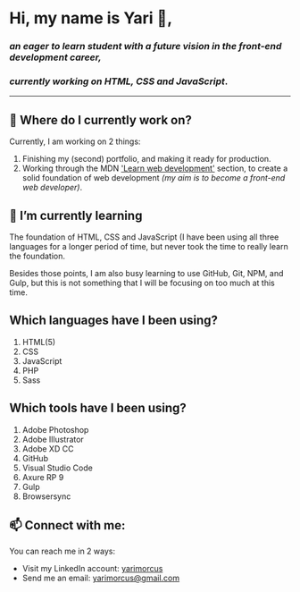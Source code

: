 # Hi, my name is Yari 👋,
### _an eager to learn student with a future vision in the front-end development career,_
### _currently working on HTML, CSS and JavaScript_.

--- 



## 🔭 Where do I currently work on?
Currently, I am working on 2 things:
1. Finishing my (second) portfolio, and making it ready for production.
2. Working through the MDN ['Learn web development'](https://developer.mozilla.org/en-US/docs/Learn) section, to  create a solid foundation of web development _(my aim is to become a front-end web developer)_.


## 🌱 I’m currently learning 
The foundation of HTML, CSS and JavaScript (I have been using all three languages for a longer period of time, but never took the time to really learn the foundation.

Besides those points, I am also busy learning to use GitHub, Git, NPM, and Gulp, but this is not something that I will be focusing on too much at this time.

## Which languages have I been using?
1. HTML(5)
2. CSS
3. JavaScript
4. PHP
5. Sass

## Which tools have I been using?
1. Adobe Photoshop
2. Adobe Illustrator
3. Adobe XD CC
4. GitHub
5. Visual Studio Code
6. Axure RP 9
7. Gulp
8. Browsersync

## 📫 Connect with me:
You can reach me in 2 ways:
- Visit my LinkedIn account: [yarimorcus](https://www.linkedin.com/in/yarimorcus/)
- Send me an email: [yarimorcus@gmail.com](mailto:yarimorcus@gmail.com)
<!--
**YariMorcus/YariMorcus** is a ✨ _special_ ✨ repository because its `README.md` (this file) appears on your GitHub profile.

Here are some ideas to get you started:

- 🔭 I’m currently working on ...
- 🌱 I’m currently learning ...
- 👯 I’m looking to collaborate on ...
- 🤔 I’m looking for help with ...
- 💬 Ask me about ...
- 📫 How to reach me: ...
- 😄 Pronouns: ...
- ⚡ Fun fact: ...
-->
